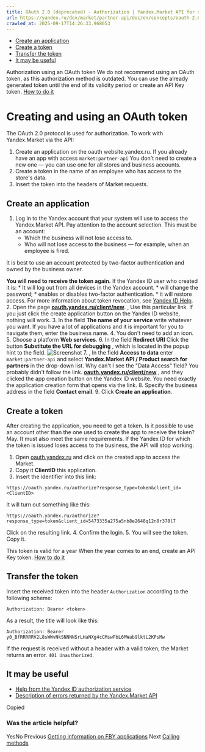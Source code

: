 ```yaml
---
title: OAuth 2.0 (deprecated) - Authorization | Yandex.Market API for sellers
url: https://yandex.ru/dev/market/partner-api/doc/en/concepts/oauth-2.0
crawled_at: 2025-09-17T14:26:33.968053
---
```


  * [Create an application](https://yandex.ru/dev/market/partner-api/doc/en/concepts/en/concepts/oauth-2.0#application)
  * [Create a token](https://yandex.ru/dev/market/partner-api/doc/en/concepts/en/concepts/oauth-2.0#token)
  * [Transfer the token](https://yandex.ru/dev/market/partner-api/doc/en/concepts/en/concepts/oauth-2.0#use)
  * [It may be useful](https://yandex.ru/dev/market/partner-api/doc/en/concepts/en/concepts/oauth-2.0#read-more)


Authorization using an OAuth token
We do not recommend using an OAuth token, as this authorization method is outdated.
You can use the already generated token until the end of its validity period or create an API Key token. [How to do it](https://yandex.ru/dev/market/partner-api/doc/en/concepts/en/concepts/api-key)
# Creating and using an OAuth token
The OAuth 2.0 protocol is used for authorization. To work with Yandex.Market via the API:
  1. Create an application on the oauth website.yandex.ru. If you already have an app with access `market:partner-api` You don't need to create a new one — you can use one for all stores and business accounts.
  2. Create a token in the name of an employee who has access to the store's data.
  3. Insert the token into the headers of Market requests.


##  [](https://yandex.ru/dev/market/partner-api/doc/en/concepts/en/concepts/oauth-2.0#application)Create an application
  1. Log in to the Yandex account that your system will use to access the Yandex.Market API.
Pay attention to the account selection.
This must be an account:
     * Which the business will not lose access to.
     * Who will not lose access to the business — for example, when an employee is fired.
  
It is best to use an account protected by two-factor authentication and owned by the business owner.   
  

**You will need to receive the token again.**
If the Yandex ID user who created it is:
     * It will log out from all devices in the Yandex account.
     * will change the password;
     * enables or disables two-factor authentication.
     * it will restore access.
For more information about token revocation, see [Yandex ID Help](https://yandex.ru/dev/id/doc/ru/tokens/token-invalidate).
  2. Open the page **[oauth.yandex.ru/client/new](https://oauth.yandex.ru/client/new)**. , Use this particular link. If you just click the create application button on the Yandex ID website, nothing will work.
  3. In the field **The name of your service** write whatever you want. If you have a lot of applications and it is important for you to navigate them, enter the business name.
  4. You don't need to add an icon.
  5. Choose a platform **Web services**.
  6. In the field **Redirect URI** Click the button **Substitute the URL for debugging** , which is located in the popup hint to the field. ![Screenshot](https://yandex.ru/dev/market/partner-api/doc/en/concepts/docs-assets/dev-market-partner-api/rev/r17524636/en/_images/concepts/oauth-url.png)
  7. , In the field **Access to data** enter `market:partner-api` and select **Yandex.Market API / Product search for partners** in the drop-down list.
Why can't I see the "Data Access" field?
You probably didn't follow the link. **[oauth.yandex.ru/client/new](https://oauth.yandex.ru/client/new)** , and they clicked the app creation button on the Yandex ID website. You need exactly the application creation form that opens via the link.
  8. Specify the business address in the field **Contact email**.
  9. Click **Create an application**.


##  [](https://yandex.ru/dev/market/partner-api/doc/en/concepts/en/concepts/oauth-2.0#token)Create a token
After creating the application, you need to get a token.
Is it possible to use an account other than the one used to create the app to receive the token?
May. It must also meet the same requirements. If the Yandex ID for which the token is issued loses access to the business, the API will stop working.
  1. Open [oauth.yandex.ru](https://oauth.yandex.ru/) and click on the created app to access the Market.
  2. Copy it **ClientID** this application.
  3. Insert the identifier into this link:
```
https://oauth.yandex.ru/authorize?response_type=token&client_id=<ClientID>

```

It will turn out something like this:
```
https://oauth.yandex.ru/authorize?response_type=token&client_id=5473335а275a5nb8e2648q12n8r378l7

```

Click on the resulting link.
  4. Confirm the login.
  5. You will see the token. Copy it.


This token is valid for a year
When the year comes to an end, create an API Key token. [How to do it](https://yandex.ru/dev/market/partner-api/doc/en/concepts/en/concepts/api-key)
##  [](https://yandex.ru/dev/market/partner-api/doc/en/concepts/en/concepts/oauth-2.0#use)Transfer the token
Insert the received token into the header `Authorization` according to the following scheme:
```
Authorization: Bearer <token>

```

As a result, the title will look like this:
```
Authorization: Bearer y0_BfRRRRRV2L8sWWvNkSNNNNSrLHaNXg4cCMswFbL6MWab9lktL2KPsMw

```

If the request is received without a header with a valid token, the Market returns an error. `401 Unauthorized`.
##  [](https://yandex.ru/dev/market/partner-api/doc/en/concepts/en/concepts/oauth-2.0#read-more)It may be useful
  * [Help from the Yandex ID authorization service](https://yandex.ru/dev/id/doc/ru/)
  * [Description of errors returned by the Yandex.Market API](https://yandex.ru/dev/market/partner-api/doc/en/concepts/en/concepts/error-codes)


Copied
### Was the article helpful?
YesNo
Previous
[Getting information on FBY applications](https://yandex.ru/dev/market/partner-api/doc/en/concepts/en/_auto/scopes_summary/pages/supplies-management_read-only)
Next
[Calling methods](https://yandex.ru/dev/market/partner-api/doc/en/concepts/en/concepts/method-call)
